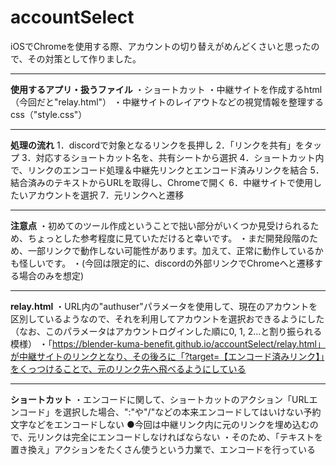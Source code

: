 # accountSelect
iOSでChromeを使用する際、アカウントの切り替えがめんどくさいと思ったので、その対策として作りました。

---

**使用するアプリ・扱うファイル**
・ショートカット
・中継サイトを作成するhtml（今回だと"relay.html"）
・中継サイトのレイアウトなどの視覚情報を整理するcss（"style.css"）

---

**処理の流れ**
1．discordで対象となるリンクを長押し
2．「リンクを共有」をタップ
3．対応するショートカット名を、共有シートから選択
4．ショートカット内で、リンクのエンコード処理＆中継先リンクとエンコード済みリンクを結合
5．結合済みのテキストからURLを取得し、Chromeで開く
6．中継サイトで使用したいアカウントを選択
7．元リンクへと遷移



---

**注意点**
・初めてのツール作成ということで拙い部分がいくつか見受けられるため、ちょっとした参考程度に見ていただけると幸いです。
・まだ開発段階のため、一部リンクで動作しない可能性があります。加えて、正常に動作しているかも怪しいです。
・(今回は限定的に、discordの外部リンクでChromeへと遷移する場合のみを想定)



---

**relay.html**
・URL内の"authuser"パラメータを使用して、現在のアカウントを区別しているようなので、それを利用してアカウントを選択おできるようにした
（なお、このパラメータはアカウントログインした順に0, 1, 2...と割り振られる模様）
・「https://blender-kuma-benefit.github.io/accountSelect/relay.html」が中継サイトのリンクとなり、その後ろに「?target=【エンコード済みリンク】」をくっつけることで、元のリンク先へ飛べるようにしている

---

**ショートカット**
・エンコードに関して、ショートカットのアクション「URLエンコード」を選択した場合、":"や"/"などの本来エンコードしてはいけない予約文字などをエンコードしない
    ●今回は中継リンク内に元のリンクを埋め込むので、元リンクは完全にエンコードしなければならない
・そのため、「テキストを置き換え」アクションをたくさん使うという力業で、エンコードを行っている

